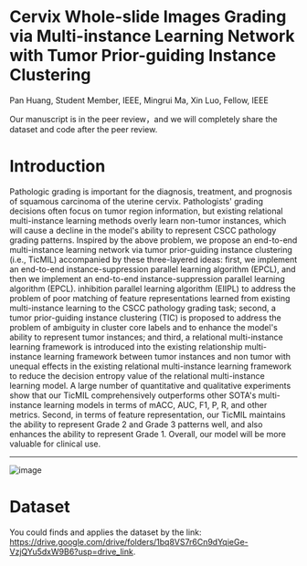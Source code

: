 # Cervix Whole-slide Images Grading via Multi-instance Learning Network with Tumor Prior-guiding Instance Clustering
Pan Huang, Student Member, IEEE, Mingrui Ma, Xin Luo, Fellow, IEEE

Our manuscript is in the peer review，and we will completely share the dataset and code after the peer review.

# Introduction
Pathologic grading is important for the diagnosis, treatment, and prognosis of squamous carcinoma of the uterine cervix. Pathologists' grading decisions often focus on tumor region information, but existing relational multi-instance learning methods overly learn non-tumor instances, which will cause a decline in the model's ability to represent CSCC pathology grading patterns. Inspired by the above problem, we propose an end-to-end multi-instance learning network via tumor prior-guiding instance clustering (i.e., TicMIL) accompanied by these three-layered ideas: first, we implement an end-to-end instance-suppression parallel learning algorithm (EPCL), and then we implement an end-to-end instance-suppression parallel learning algorithm (EPCL). inhibition parallel learning algorithm (EIIPL) to address the problem of poor matching of feature representations learned from existing multi-instance learning to the CSCC pathology grading task; second, a tumor prior-guiding instance clustering (TIC) is proposed to address the problem of ambiguity in cluster core labels and to enhance the model's ability to represent tumor instances; and third, a relational multi-instance learning framework is introduced into the existing relationship multi-instance learning framework between tumor instances and non tumor with unequal effects in the existing relational multi-instance learning framework to reduce the decision entropy value of the relational multi-instance learning model. A large number of quantitative and qualitative experiments show that our TicMIL comprehensively outperforms other SOTA's multi-instance learning models in terms of mACC, AUC, F1, P, R, and other metrics. Second, in terms of feature representation, our TicMIL maintains the ability to represent Grade 2 and Grade 3 patterns well, and also enhances the ability to represent Grade 1. Overall, our model will be more valuable for clinical use.

---
![image](https://github.com/Baron-Huang/TicMIL/blob/main/Image/Main_Frame_for_TicMIL.png)


# Dataset
You could finds and applies the dataset by the link: https://drive.google.com/drive/folders/1bq8VS7r6Cn9dYqieGe-VzjQYu5dxW9B6?usp=drive_link.

